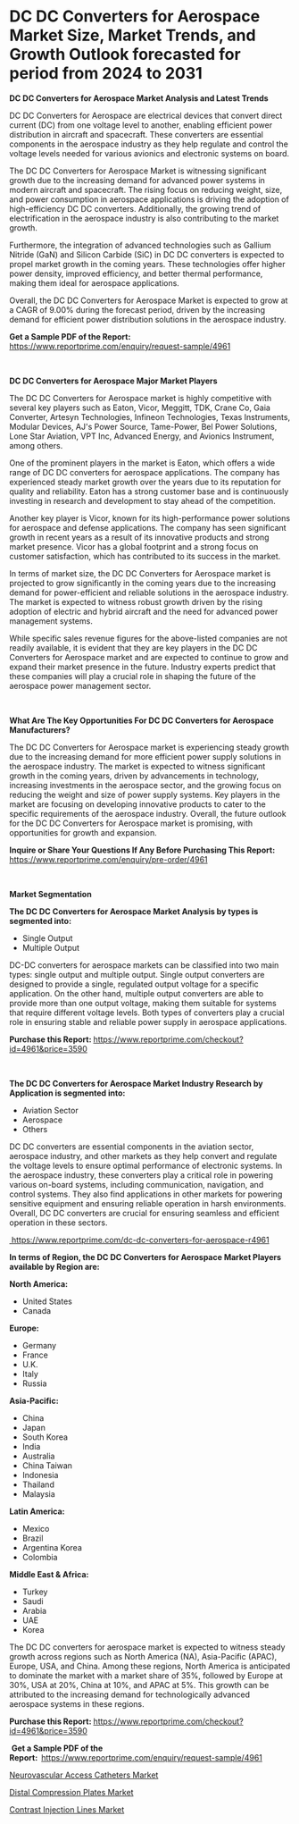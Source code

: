 <p><h1>DC DC Converters for Aerospace Market Size, Market Trends, and Growth Outlook forecasted for period from 2024 to 2031</h1></p><p><strong>DC DC Converters for Aerospace Market Analysis and Latest Trends</strong></p>
<p><p>DC DC Converters for Aerospace are electrical devices that convert direct current (DC) from one voltage level to another, enabling efficient power distribution in aircraft and spacecraft. These converters are essential components in the aerospace industry as they help regulate and control the voltage levels needed for various avionics and electronic systems on board.</p><p>The DC DC Converters for Aerospace Market is witnessing significant growth due to the increasing demand for advanced power systems in modern aircraft and spacecraft. The rising focus on reducing weight, size, and power consumption in aerospace applications is driving the adoption of high-efficiency DC DC converters. Additionally, the growing trend of electrification in the aerospace industry is also contributing to the market growth.</p><p>Furthermore, the integration of advanced technologies such as Gallium Nitride (GaN) and Silicon Carbide (SiC) in DC DC converters is expected to propel market growth in the coming years. These technologies offer higher power density, improved efficiency, and better thermal performance, making them ideal for aerospace applications.</p><p>Overall, the DC DC Converters for Aerospace Market is expected to grow at a CAGR of 9.00% during the forecast period, driven by the increasing demand for efficient power distribution solutions in the aerospace industry.</p></p>
<p><strong>Get a Sample PDF of the Report:&nbsp;</strong> <a href="https://www.reportprime.com/enquiry/request-sample/4961">https://www.reportprime.com/enquiry/request-sample/4961</a></p>
<p>&nbsp;</p>
<p><strong>DC DC Converters for Aerospace Major Market Players</strong></p>
<p><p>The DC DC Converters for Aerospace market is highly competitive with several key players such as Eaton, Vicor, Meggitt, TDK, Crane Co, Gaia Converter, Artesyn Technologies, Infineon Technologies, Texas Instruments, Modular Devices, AJ's Power Source, Tame-Power, Bel Power Solutions, Lone Star Aviation, VPT Inc, Advanced Energy, and Avionics Instrument, among others.</p><p>One of the prominent players in the market is Eaton, which offers a wide range of DC DC converters for aerospace applications. The company has experienced steady market growth over the years due to its reputation for quality and reliability. Eaton has a strong customer base and is continuously investing in research and development to stay ahead of the competition.</p><p>Another key player is Vicor, known for its high-performance power solutions for aerospace and defense applications. The company has seen significant growth in recent years as a result of its innovative products and strong market presence. Vicor has a global footprint and a strong focus on customer satisfaction, which has contributed to its success in the market.</p><p>In terms of market size, the DC DC Converters for Aerospace market is projected to grow significantly in the coming years due to the increasing demand for power-efficient and reliable solutions in the aerospace industry. The market is expected to witness robust growth driven by the rising adoption of electric and hybrid aircraft and the need for advanced power management systems.</p><p>While specific sales revenue figures for the above-listed companies are not readily available, it is evident that they are key players in the DC DC Converters for Aerospace market and are expected to continue to grow and expand their market presence in the future. Industry experts predict that these companies will play a crucial role in shaping the future of the aerospace power management sector.</p></p>
<p>&nbsp;</p>
<p><strong>What Are The Key Opportunities For DC DC Converters for Aerospace Manufacturers?</strong></p>
<p><p>The DC DC Converters for Aerospace market is experiencing steady growth due to the increasing demand for more efficient power supply solutions in the aerospace industry. The market is expected to witness significant growth in the coming years, driven by advancements in technology, increasing investments in the aerospace sector, and the growing focus on reducing the weight and size of power supply systems. Key players in the market are focusing on developing innovative products to cater to the specific requirements of the aerospace industry. Overall, the future outlook for the DC DC Converters for Aerospace market is promising, with opportunities for growth and expansion.</p></p>
<p><strong>Inquire or Share Your Questions If Any Before Purchasing This Report:</strong> <a href="https://www.reportprime.com/enquiry/pre-order/4961">https://www.reportprime.com/enquiry/pre-order/4961</a></p>
<p>&nbsp;</p>
<p><strong>Market Segmentation</strong></p>
<p><strong>The DC DC Converters for Aerospace Market Analysis by types is segmented into:</strong></p>
<p><ul><li>Single Output</li><li>Multiple Output</li></ul></p>
<p><p>DC-DC converters for aerospace markets can be classified into two main types: single output and multiple output. Single output converters are designed to provide a single, regulated output voltage for a specific application. On the other hand, multiple output converters are able to provide more than one output voltage, making them suitable for systems that require different voltage levels. Both types of converters play a crucial role in ensuring stable and reliable power supply in aerospace applications.</p></p>
<p><strong>Purchase this Report:&nbsp;</strong><a href="https://www.reportprime.com/checkout?id=4961&price=3590">https://www.reportprime.com/checkout?id=4961&price=3590</a></p>
<p>&nbsp;</p>
<p><strong>The DC DC Converters for Aerospace Market Industry Research by Application is segmented into:</strong></p>
<p><ul><li>Aviation Sector</li><li>Aerospace</li><li>Others</li></ul></p>
<p><p>DC DC converters are essential components in the aviation sector, aerospace industry, and other markets as they help convert and regulate the voltage levels to ensure optimal performance of electronic systems. In the aerospace industry, these converters play a critical role in powering various on-board systems, including communication, navigation, and control systems. They also find applications in other markets for powering sensitive equipment and ensuring reliable operation in harsh environments. Overall, DC DC converters are crucial for ensuring seamless and efficient operation in these sectors.</p></p>
<p><a href="https://www.reportprime.com/dc-dc-converters-for-aerospace-r4961">&nbsp;https://www.reportprime.com/dc-dc-converters-for-aerospace-r4961</a></p>
<p><strong>In terms of Region, the DC DC Converters for Aerospace Market Players available by Region are:</strong></p>
<p>
    <p> <strong> North America: </strong>
        <ul>
            <li>United States</li>
            <li>Canada</li>
        </ul>
        </p> 
    <p> <strong> Europe: </strong>
        <ul>
            <li>Germany</li>
            <li>France</li>
            <li>U.K.</li>
            <li>Italy</li>
            <li>Russia</li>
        </ul>
        </p> 
    <p> <strong> Asia-Pacific: </strong>
        <ul>
            <li>China</li>
            <li>Japan</li>
            <li>South Korea</li>
            <li>India</li>
            <li>Australia</li>
            <li>China Taiwan</li>
            <li>Indonesia</li>
            <li>Thailand</li>
            <li>Malaysia</li>
        </ul>
        </p> 
    <p> <strong> Latin America: </strong>
        <ul>
            <li>Mexico</li>
            <li>Brazil</li>
            <li>Argentina Korea</li>
            <li>Colombia</li>
        </ul>
        </p> 
    <p> <strong> Middle East & Africa: </strong>
        <ul>
            <li>Turkey</li>
            <li>Saudi</li>
            <li>Arabia</li>
            <li>UAE</li>
            <li>Korea</li>
        </ul>
    </p>
    </p>
<p><p>The DC DC converters for aerospace market is expected to witness steady growth across regions such as North America (NA), Asia-Pacific (APAC), Europe, USA, and China. Among these regions, North America is anticipated to dominate the market with a market share of 35%, followed by Europe at 30%, USA at 20%, China at 10%, and APAC at 5%. This growth can be attributed to the increasing demand for technologically advanced aerospace systems in these regions.</p></p>
<p><strong>Purchase this Report: </strong><a href="https://www.reportprime.com/checkout?id=4961&price=3590">https://www.reportprime.com/checkout?id=4961&price=3590</a></p>
<p>&nbsp;<strong>Get a Sample PDF of the Report:&nbsp;&nbsp;</strong><a href="https://www.reportprime.com/enquiry/request-sample/4961">https://www.reportprime.com/enquiry/request-sample/4961</a></p>
<p><strong></strong></p>
<p><p><a href="https://issuu.com/reportprime-2/docs/neurovascular-access-catheters-market-size-2030.pp">Neurovascular Access Catheters Market</a></p><p><a href="https://issuu.com/reportprime-2/docs/distal-compression-plates-market-size-2030.pptx">Distal Compression Plates Market</a></p><p><a href="https://issuu.com/reportprime-2/docs/contrast-injection-lines-market-size-2030.pptx">Contrast Injection Lines Market</a></p></p>